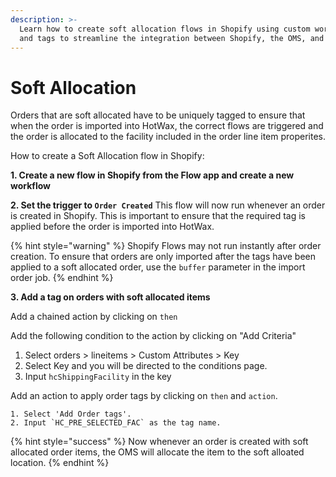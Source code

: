 ```yaml
---
description: >-
  Learn how to create soft allocation flows in Shopify using custom workflows
  and tags to streamline the integration between Shopify, the OMS, and HotWax.
---
```


# Soft Allocation

Orders that are soft allocated have to be uniquely tagged to ensure that when the order is imported into HotWax, the correct flows are triggered and the order is allocated to the facility included in the order line item properites.

How to create a Soft Allocation flow in Shopify:

**1. Create a new flow in Shopify from the Flow app and create a new workflow**

**2. Set the trigger to `Order Created`** This flow will now run whenever an order is created in Shopify. This is important to ensure that the required tag is applied before the order is imported into HotWax.

{% hint style="warning" %}
Shopify Flows may not run instantly after order creation. To ensure that orders are only imported after the tags have been applied to a soft allocated order, use the `buffer` parameter in the import order job.
{% endhint %}

**3. Add a tag on orders with soft allocated items**

Add a chained action by clicking on `then`

Add the following condition to the action by clicking on "Add Criteria"

1. Select orders > lineitems > Custom Attributes > Key
2. Select Key and you will be directed to the conditions page.
3. Input `hcShippingFacility` in the key

Add an action to apply order tags by clicking on `then` and `action`.

```
1. Select 'Add Order tags'.
2. Input `HC_PRE_SELECTED_FAC` as the tag name.
```

{% hint style="success" %}
Now whenever an order is created with soft allocated order items, the OMS will allocate the item to the soft alloated location.
{% endhint %}
